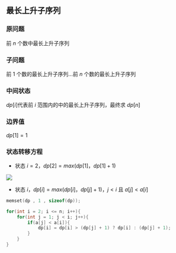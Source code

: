 <!--
 * @Description: 
 * @Version: 1.0
 * @Author: DaLao
 * @Email: dalao_li@163.com
 * @Date: 2021-12-01 20:09:43
 * @LastEditors: dalao
 * @LastEditTime: 2022-04-05 13:47:33
-->

## 最长上升子序列


### 原问题

前 $n$ 个数中最长上升子序列



### 子问题

前 $1$ 个数的最长上升子序列...前 $n$ 个数的最长上升子序列



### 中间状态

$dp[i]$代表前 $i$ 范围内的中的最长上升子序列，最终求 $dp[n]$



### 边界值

$dp[1] = 1$


### 状态转移方程

- 状态 $i = 2$，$dp[2] = max(dp[1]，dp[1] + 1)$

![](https://cdn.hurra.ltd/img/2022-4-5-1347.svg)


- 状态 $i$，$dp[i] = max(dp[i]，dp[j] + 1)$，$j < i$ 且 $a[j] < a[i]$

```c++
memset(dp , 1 , sizeof(dp));

for(int i = 2; i <= n; i++){
    for(int j = 1; j < i; j++){
        if(a[j] < a[i]){
            dp[i] = dp[i] > (dp[j] + 1) ? dp[i] : (dp[j] + 1);
        }
    }
}
```